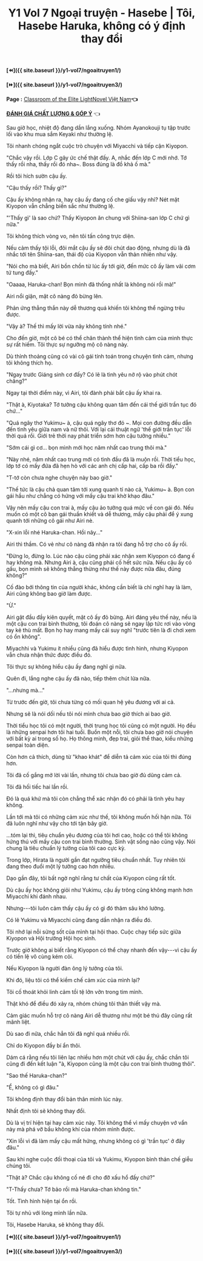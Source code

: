 ﻿---
layout: post
title: Y1 Vol 7 Ngoại truyện - Hasebe | Tôi, Hasebe Haruka, không có ý định thay đổi
permalink: /y1-vol7/ngoaitruyen2/
---

**[⏪]({{ site.baseurl }}/y1-vol7/ngoaitruyen1/)**

**[⏩]({{ site.baseurl }}/y1-vol7/ngoaitruyen3/)**

**Page :** [Classroom of the Elite LightNovel Việt Nam](http://facebook.com/Classroom.of.the.Elite.VN)**👈**

[**ĐÁNH GIÁ CHẤT LƯỢNG & GÓP Ý**](https://bit.ly/danhgiagopy) 👈

Sau giờ học, nhiệt độ đang dần lắng xuống. Nhóm Ayanokouji tụ tập trước lối vào khu mua sắm Keyaki như thường lệ.

Tôi nhanh chóng ngắt cuộc trò chuyện với Miyacchi và tiếp cận Kiyopon.

\"Chắc vậy rồi. Lớp C gây ức chế thật đấy. A, nhắc đến lớp C mới nhớ. Tớ thấy rồi nha, thấy rồi đó nha\~. Boss đúng là đồ khả ố mà.\"

Rồi tôi hích sườn cậu ấy.

\"Cậu thấy rồi? Thấy gì?\"

Cậu ấy không nhận ra, hay cậu ấy đang cố che giấu vậy nhỉ? Nét mặt Kiyopon vẫn chẳng biến sắc như thường lệ.

\"\'Thấy gì\' là sao chứ? Thấy Kiyopon ăn chung với Shiina-san lớp C chứ gì nữa.\"

Tôi không thích vòng vo, nên tôi tấn công trực diện.

Nếu cảm thấy tội lỗi, đôi mắt cậu ấy sẽ đôi chút dao động, nhưng dù là đã nhắc tới tên Shiina-san, thái độ của Kiyopon vẫn thản nhiên như vậy.

\"Nói cho mà biết, Airi bồn chồn từ lúc ấy tới giờ, đến mức cô ấy làm vãi cơm tứ tung đấy.\"

\"Oaaaa, Haruka-chan! Bọn mình đã thống nhất là không nói rồi mà!\"

Airi nổi giận, mặt cô nàng đỏ bừng lên.

Phản ứng thẳng thắn này dễ thương quá khiến tôi không thể ngừng trêu được.

\"Vậy à? Thế thì mấy lời vừa nãy không tính nhé.\"

Cho đến giờ, một cô bé có thể chân thành thể hiện tình cảm của mình thực sự rất hiếm. Tôi thực sự ngưỡng mộ cô nàng này.

Dù thỉnh thoảng cũng có vài cô gái tính toán trong chuyện tình cảm, nhưng tôi không thích họ.

\"Ngay trước Giáng sinh cơ đấy? Có lẽ là tình yêu nở rộ vào phút chót chăng?\"

Ngay tại thời điểm này, vì Airi, tôi đành phải bắt cậu ấy khai ra.

\"Thật à, Kiyotaka? Tớ tưởng cậu không quan tâm đến cái thế giới trần tục đó chứ\...\"

\"Quá ngây thơ Yukimu\~ à, cậu quá ngây thơ đó \~. Mọi con đường đều dẫn đến tình yêu giữa nam và nữ thôi. Với lại cái thuật ngữ \'thế giới trần tục\' lỗi thời quá rồi. Giới trẻ thời nay phát triển sớm hơn cậu tưởng nhiều.\"

\"Sớm cái gì cơ\... bọn mình mới học năm nhất cao trung thôi mà.\"

\"Này nhé, năm nhất cao trung mới có tình đầu đã là muộn rồi. Thời tiểu học, lớp tớ có mấy đứa đã hẹn hò với các anh chị cấp hai, cấp ba rồi đấy.\"

\"T-tớ còn chưa nghe chuyện này bao giờ.\"

\"Thế tức là cậu chả quan tâm tới xung quanh tí nào cả, Yukimu\~ à. Bọn con gái hầu như chẳng có hứng với mấy cậu trai khờ khạo đâu.\"

Vậy nên mấy cậu con trai à, mấy cậu ảo tưởng quá mức về con gái đó. Nếu muốn có một cô bạn gái thuần khiết và dễ thương, mấy cậu phải để ý xung quanh tới những cô gái như Airi nè.

\"X-xin lỗi nhé Haruka-chan. Hồi nãy\...\"

Airi thì thầm. Có vẻ như cô nàng đã nhận ra tôi đang hỗ trợ cho cô ấy rồi.

\"Đừng lo, đừng lo. Lúc nào cậu cũng phải xác nhận xem Kiyopon có đang ế hay không mà. Nhưng Airi à, cậu cũng phải cố hết sức nữa. Nếu cậu ấy có gấu, bọn mình sẽ không thẳng thừng như thế này được nữa đâu, đúng không?\"

Cố đào bới thông tin của người khác, không cần biết là chỉ nghĩ hay là làm, Airi cũng không bao giờ làm được.

\"Ừ.\"

Airi gật đầu đầy kiên quyết, mặt cô ấy đỏ bừng. Airi đáng yêu thế này, nếu là một cậu con trai bình thường, tôi đoán cô nàng sẽ ngay lập tức rơi vào vòng tay kẻ thù mất. Bọn họ hay mang mấy cái suy nghĩ \"trước tiên là đi chơi xem có ổn không\".

Miyachhi và Yukimu ít nhiều cũng đã hiểu được tình hình, nhưng Kiyopon vẫn chưa nhận thức được điều đó.

Tôi thực sự không hiểu cậu ấy đang nghĩ gì nữa.

Quên đi, lắng nghe cậu ấy đã nào, tiếp thêm chút lửa nữa.

\"\...nhưng mà\...\"

Từ trước đến giờ, tôi chưa từng có mối quan hệ yêu đương với ai cả.

Nhưng sẽ là nói dối nếu tôi nói mình chưa bao giờ thích ai bao giờ.

Thời tiểu học tôi có một người, thời trung học tôi cũng có một người. Họ đều là những senpai hơn tôi hai tuổi. Buồn một nỗi, tôi chưa bao giờ nói chuyện với bất kỳ ai trong số họ. Họ thông minh, đẹp trai, giỏi thể thao, kiểu những senpai toàn diện.

Còn hơn cả thích, dùng từ \"khao khát\" để diễn tả cảm xúc của tôi thì đúng hơn.

Tôi đã cố gắng mở lời vài lần, nhưng tôi chưa bao giờ đủ dũng cảm cả.

Tôi đã hối tiếc hai lần rồi.

Đó là quá khứ mà tôi còn chẳng thể xác nhận đó có phải là tình yêu hay không.

Lần tới mà tôi có những cảm xúc như thế, tôi không muốn hối hận nữa. Tôi đã luôn nghĩ như vậy cho tới tận bây giờ.

\...tóm lại thì, tiêu chuẩn yêu đương của tôi hơi cao, hoặc có thể tôi không hứng thú với mấy cậu con trai bình thường. Sinh vật sống nào cũng vậy. Nói chung là tiêu chuẩn lý tưởng của tôi cao cực kỳ.

Trong lớp, Hirata là người gần đạt ngưỡng tiêu chuẩn nhất. Tuy nhiên tôi đang theo đuổi một lý tưởng cao hơn nhiều.

Dạo gần đây, tôi bất ngờ nghĩ rằng tư chất của Kiyopon cũng rất tốt.

Dù cậu ấy học không giỏi như Yukimu, cậu ấy trông cũng không mạnh hơn Miyacchi khi đánh nhau.

Nhưng---tôi luôn cảm thấy cậu ấy có gì đó thâm sâu khó lường.

Có lẽ Yukimu và Miyacchi cũng đang dần nhận ra điều đó.

Tôi nhớ lại nỗi sửng sốt của mình tại hội thao. Cuộc chạy tiếp sức giữa Kiyopon và Hội trưởng Hội học sinh.

Trước giờ không ai biết rằng Kiyopon có thể chạy nhanh đến vậy---vì cậu ấy có tiền lệ vô cùng kém cỏi.

Nếu Kiyopon là người đàn ông lý tưởng của tôi.

Khi đó, liệu tôi có thể kiềm chế cảm xúc của mình lại?

Tôi cố thoát khỏi linh cảm tồi tệ lởn vởn trong tim mình.

Thật khó để điều đó xảy ra, nhóm chúng tôi thân thiết vậy mà.

Cảm giác muốn hỗ trợ cô nàng Airi dễ thương như một bé thú đây cũng rất mãnh liệt.

Dù sao đi nữa, chắc hẳn tôi đã nghĩ quá nhiều rồi.

Chỉ do Kiyopon đầy bí ẩn thôi.

Dám cá rằng nếu tôi liên lạc nhiều hơn một chút với cậu ấy, chắc chắn tôi cũng đi đến kết luận \"à, Kiyopon cũng là một cậu con trai bình thường thôi\".

\"Sao thế Haruka-chan?\"

\"Ể, không có gì đâu.\"

Tôi không định thay đổi bản thân mình lúc này.

Nhất định tôi sẽ không thay đổi.

Dù là vị trí hiện tại hay cảm xúc này. Tôi không thể vì mấy chuyện vớ vẩn này mà phá vỡ bầu không khí của nhóm mình được.

\"Xin lỗi vì đã làm mấy cậu mất hứng, nhưng không có gì \'trần tục\' ở đây đâu.\"

Sau khi nghe cuộc đối thoại của tôi và Yukimu, Kiyopon bình thản chế giễu chúng tôi.

\"Thật à? Chắc cậu không cố né đi cho đỡ xấu hổ đấy chứ?\"

\"T-Thấy chưa? Tớ bảo rồi mà Haruka-chan không tin.\"

Tốt. Tình hình hiện tại ổn rồi.

Tôi tự nhủ với lòng mình lần nữa.

Tôi, Hasebe Haruka, sẽ không thay đổi.

**[⏪]({{ site.baseurl }}/y1-vol7/ngoaitruyen1/)**

**[⏩]({{ site.baseurl }}/y1-vol7/ngoaitruyen3/)**
